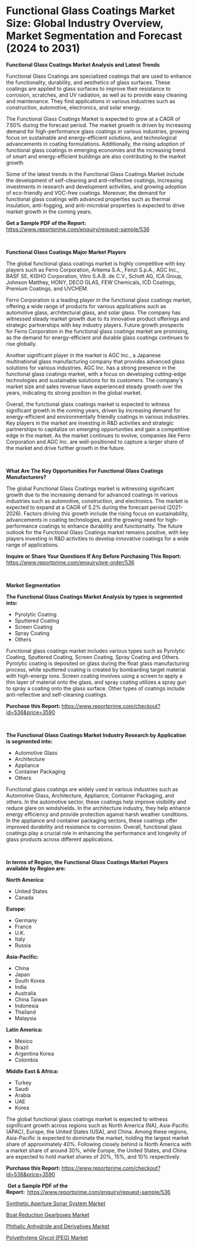 <p><h1>Functional Glass Coatings Market Size: Global Industry Overview, Market Segmentation and Forecast (2024 to 2031)</h1></p><p><strong>Functional Glass Coatings Market Analysis and Latest Trends</strong></p>
<p><p>Functional Glass Coatings are specialized coatings that are used to enhance the functionality, durability, and aesthetics of glass surfaces. These coatings are applied to glass surfaces to improve their resistance to corrosion, scratches, and UV radiation, as well as to provide easy cleaning and maintenance. They find applications in various industries such as construction, automotive, electronics, and solar energy.</p><p>The Functional Glass Coatings Market is expected to grow at a CAGR of 7.50% during the forecast period. The market growth is driven by increasing demand for high-performance glass coatings in various industries, growing focus on sustainable and energy-efficient solutions, and technological advancements in coating formulations. Additionally, the rising adoption of functional glass coatings in emerging economies and the increasing trend of smart and energy-efficient buildings are also contributing to the market growth.</p><p>Some of the latest trends in the Functional Glass Coatings Market include the development of self-cleaning and anti-reflective coatings, increasing investments in research and development activities, and growing adoption of eco-friendly and VOC-free coatings. Moreover, the demand for functional glass coatings with advanced properties such as thermal insulation, anti-fogging, and anti-microbial properties is expected to drive market growth in the coming years.</p></p>
<p><strong>Get a Sample PDF of the Report:&nbsp;</strong> <a href="https://www.reportprime.com/enquiry/request-sample/536">https://www.reportprime.com/enquiry/request-sample/536</a></p>
<p>&nbsp;</p>
<p><strong>Functional Glass Coatings Major Market Players</strong></p>
<p><p>The global functional glass coatings market is highly competitive with key players such as Ferro Corporation, Arkema S.A., Fenzi S.p.A., AGC Inc., BASF SE, KISHO Corporation, Vitro S.A.B. de C.V., Schott AG, ICA Group, Johnson Matthey, HONY, DECO GLAS, FEW Chemicals, ICD Coatings, Premium Coatings, and UVCHEM. </p><p>Ferro Corporation is a leading player in the functional glass coatings market, offering a wide range of products for various applications such as automotive glass, architectural glass, and solar glass. The company has witnessed steady market growth due to its innovative product offerings and strategic partnerships with key industry players. Future growth prospects for Ferro Corporation in the functional glass coatings market are promising, as the demand for energy-efficient and durable glass coatings continues to rise globally.</p><p>Another significant player in the market is AGC Inc., a Japanese multinational glass manufacturing company that provides advanced glass solutions for various industries. AGC Inc. has a strong presence in the functional glass coatings market, with a focus on developing cutting-edge technologies and sustainable solutions for its customers. The company's market size and sales revenue have experienced steady growth over the years, indicating its strong position in the global market.</p><p>Overall, the functional glass coatings market is expected to witness significant growth in the coming years, driven by increasing demand for energy-efficient and environmentally friendly coatings in various industries. Key players in the market are investing in R&D activities and strategic partnerships to capitalize on emerging opportunities and gain a competitive edge in the market. As the market continues to evolve, companies like Ferro Corporation and AGC Inc. are well-positioned to capture a larger share of the market and drive further growth in the future.</p></p>
<p>&nbsp;</p>
<p><strong>What Are The Key Opportunities For Functional Glass Coatings Manufacturers?</strong></p>
<p><p>The global Functional Glass Coatings market is witnessing significant growth due to the increasing demand for advanced coatings in various industries such as automotive, construction, and electronics. The market is expected to expand at a CAGR of 5.2% during the forecast period (2021-2026). Factors driving this growth include the rising focus on sustainability, advancements in coating technologies, and the growing need for high-performance coatings to enhance durability and functionality. The future outlook for the Functional Glass Coatings market remains positive, with key players investing in R&D activities to develop innovative coatings for a wide range of applications.</p></p>
<p><strong>Inquire or Share Your Questions If Any Before Purchasing This Report:</strong> <a href="https://www.reportprime.com/enquiry/pre-order/536">https://www.reportprime.com/enquiry/pre-order/536</a></p>
<p>&nbsp;</p>
<p><strong>Market Segmentation</strong></p>
<p><strong>The Functional Glass Coatings Market Analysis by types is segmented into:</strong></p>
<p><ul><li>Pyrolytic Coating</li><li>Sputtered Coating</li><li>Screen Coating</li><li>Spray Coating</li><li>Others</li></ul></p>
<p><p>Functional glass coatings market includes various types such as Pyrolytic Coating, Sputtered Coating, Screen Coating, Spray Coating and Others. Pyrolytic coating is deposited on glass during the float glass manufacturing process, while sputtered coating is created by bombarding target material with high-energy ions. Screen coating involves using a screen to apply a thin layer of material onto the glass, and spray coating utilizes a spray gun to spray a coating onto the glass surface. Other types of coatings include anti-reflective and self-cleaning coatings.</p></p>
<p><strong>Purchase this Report:&nbsp;</strong><a href="https://www.reportprime.com/checkout?id=536&price=3590">https://www.reportprime.com/checkout?id=536&price=3590</a></p>
<p>&nbsp;</p>
<p><strong>The Functional Glass Coatings Market Industry Research by Application is segmented into:</strong></p>
<p><ul><li>Automotive Glass</li><li>Architecture</li><li>Appliance</li><li>Container Packaging</li><li>Others</li></ul></p>
<p><p>Functional glass coatings are widely used in various industries such as Automotive Glass, Architecture, Appliance, Container Packaging, and others. In the automotive sector, these coatings help improve visibility and reduce glare on windshields. In the architecture industry, they help enhance energy efficiency and provide protection against harsh weather conditions. In the appliance and container packaging sectors, these coatings offer improved durability and resistance to corrosion. Overall, functional glass coatings play a crucial role in enhancing the performance and longevity of glass products across different applications.</p></p>
<p>&nbsp;</p>
<p><strong>In terms of Region, the Functional Glass Coatings Market Players available by Region are:</strong></p>
<p>
    <p> <strong> North America: </strong>
        <ul>
            <li>United States</li>
            <li>Canada</li>
        </ul>
        </p> 
    <p> <strong> Europe: </strong>
        <ul>
            <li>Germany</li>
            <li>France</li>
            <li>U.K.</li>
            <li>Italy</li>
            <li>Russia</li>
        </ul>
        </p> 
    <p> <strong> Asia-Pacific: </strong>
        <ul>
            <li>China</li>
            <li>Japan</li>
            <li>South Korea</li>
            <li>India</li>
            <li>Australia</li>
            <li>China Taiwan</li>
            <li>Indonesia</li>
            <li>Thailand</li>
            <li>Malaysia</li>
        </ul>
        </p> 
    <p> <strong> Latin America: </strong>
        <ul>
            <li>Mexico</li>
            <li>Brazil</li>
            <li>Argentina Korea</li>
            <li>Colombia</li>
        </ul>
        </p> 
    <p> <strong> Middle East & Africa: </strong>
        <ul>
            <li>Turkey</li>
            <li>Saudi</li>
            <li>Arabia</li>
            <li>UAE</li>
            <li>Korea</li>
        </ul>
    </p>
    </p>
<p><p>The global functional glass coatings market is expected to witness significant growth across regions such as North America (NA), Asia-Pacific (APAC), Europe, the United States (USA), and China. Among these regions, Asia-Pacific is expected to dominate the market, holding the largest market share of approximately 40%. Following closely behind is North America with a market share of around 30%, while Europe, the United States, and China are expected to hold market shares of 20%, 15%, and 10% respectively.</p></p>
<p><strong>Purchase this Report: </strong><a href="https://www.reportprime.com/checkout?id=536&price=3590">https://www.reportprime.com/checkout?id=536&price=3590</a></p>
<p>&nbsp;<strong>Get a Sample PDF of the Report:&nbsp;&nbsp;</strong><a href="https://www.reportprime.com/enquiry/request-sample/536">https://www.reportprime.com/enquiry/request-sample/536</a></p>
<p><strong></strong></p>
<p><p><a href="https://issuu.com/reportprime-2/docs/synthetic-aperture-sonar-system-market-size-2030.p">Synthetic Aperture Sonar System Market</a></p><p><a href="https://issuu.com/reportprime-2/docs/boat-reduction-gearboxes-market-size-2030.pptx">Boat Reduction Gearboxes Market</a></p><p><a href="https://github.com/jsmusil/Market-Research-Report-List-2/blob/main/phthalic-anhydride-and-derivatives-market.md">Phthalic Anhydride and Derivatives Market</a></p><p><a href="https://github.com/yemakinde/Market-Research-Report-List-1/blob/main/polyethylene-glycol-peg-market.md">Polyethylene Glycol (PEG) Market</a></p></p>